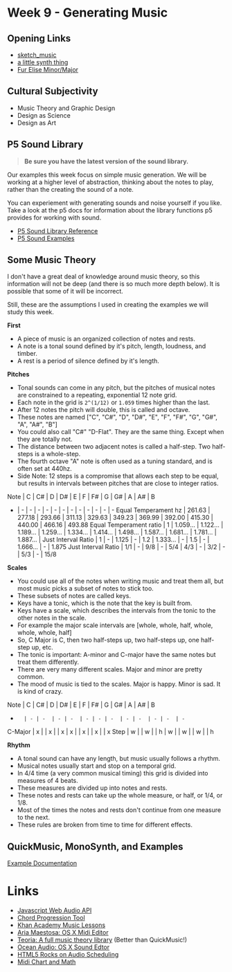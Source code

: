 # Week 9 - Generating Music

## Opening Links
- [sketch_music](sketch_music)
- [a little synth thing](http://jeremywentworth.com/webkitSynth/#)
- [Fur Elise Minor/Major](https://www.youtube.com/watch?v=Y-rZD2AsHbI)


## Cultural Subjectivity
- Music Theory and Graphic Design
- Design as Science
- Design as Art


## P5 Sound Library

> **Be sure you have the latest version of the sound library.**

Our examples this week focus on simple music generation. We will be working at a higher level of abstraction, thinking about the notes to play, rather than the creating the sound of a note.

You can experiement with generating sounds and noise yourself if you like. Take a look at the p5 docs for information about the library functions p5 provides for working with sound.

- [P5 Sound Library Reference](http://p5js.org/reference/#/libraries/p5.sound)
- [P5 Sound Examples](http://p5js.org/examples/)

## Some Music Theory
I don't have a great deal of knowledge around music theory, so this information will not be deep (and there is so much more depth below). It is possible that some of it will be incorrect. 

Still, these are the assumptions I used in creating the examples we will study this week.

**First**
- A piece of music is an organized collection of notes and rests.
- A note is a tonal sound defined by it's pitch, length, loudness, and timber.
- A rest is a period of silence defined by it's length.

**Pitches**
- Tonal sounds can come in any pitch, but the pitches of musical notes are constrained to a repeating, exponential 12 note grid.
- Each note in the grid is `2^(1/12)` or `1.059` times higher than the last.
- After 12 notes the pitch will double, this is called and octave.
- These notes are named ["C", "C#", "D", "D#", "E", "F", "F#", "G", "G#", "A", "A#", "B"]
- You could also call "C#" "D-Flat". They are the same thing. Except when they are totally not.
- The distance between two adjacent notes is called a half-step. Two half-steps is a whole-step.
- The fourth octave "A" note is often used as a tuning standard, and is often set at 440hz.
- Side Note: 12 steps is a compromise that allows each step to be equal, but results in intervals between pitches that are close to integer ratios.  

Note | C | C# | D | D# | E | F | F# | G | G# | A | A# | B
- | - | -  | - | -  | - | - | -  | - | -  | - | -  | - 
Equal Temperament hz | 261.63 | 277.18 | 293.66 | 311.13 | 329.63 | 349.23 | 369.99 | 392.00 | 415.30 | 440.00 | 466.16 | 493.88
Equal Temperament ratio | 1 | 1.059... | 1.122... | 1.189... | 1.259... | 1.334... | 1.414... | 1.498... | 1.587... | 1.681... | 1.781... | 1.887... | 
Just Interval Ratio | 1 | - | 1.125 | - | 1.2 | 1.333... | - | 1.5 | - | 1.666... | - | 1.875
Just Interval Ratio | 1/1 | - | 9/8 | - | 5/4 | 4/3 | - | 3/2 | - | 5/3 | - | 15/8


**Scales**
- You could use all of the notes when writing music and treat them all, but most music picks a subset of notes to stick too.
- These subsets of notes are called keys.
- Keys have a tonic, which is the note that the key is built from.
- Keys have a scale, which describes the intervals from the tonic to the other notes in the scale.
- For example the major scale intervals are [whole, whole, half, whole, whole, whole, half]
- So, C Major is C, then two half-steps up, two half-steps up, one half-step up, etc.
- The tonic is important: A-minor and C-major have the same notes but treat them differently.
- There are very many different scales. Major and minor are pretty common.
- The mood of music is tied to the scales. Major is happy. Minor is sad. It is kind of crazy.

Note    | C | C# | D | D# | E | F | F# | G | G# | A | A# | B
-       | - | -  | - | -  | - | - | -  | - | -  | - | -  | - 
C-Major | x |    | x |    | x | x |    | x |    | x |    | x
Step    | w |    | w |    | h | w |    | w |    | w |    | h


**Rhythm**
- A tonal sound can have any length, but music usually follows a rhythm.
- Musical notes usually start and stop on a temporal grid.
- In 4/4 time (a very common musical timing) this grid is divided into measures of 4 beats.
- These measures are divided up into notes and rests.
- These notes and rests can take up the whole measure, or half, or 1/4, or 1/8. 
- Most of the times the notes and rests don't continue from one measure to the next.
- These rules are broken from time to time for different effects.




## QuickMusic, MonoSynth, and Examples

[Example Documentation](docco_out)


# Links
- [Javascript Web Audio API](https://developer.mozilla.org/en-US/docs/Web/API/Web_Audio_API)
- [Chord Progression Tool](https://autochords.com/)
- [Khan Academy Music Lessons](https://www.khanacademy.org/humanities/music/music-basics2)
- [Aria Maestosa: OS X Midi Editor](http://ariamaestosa.sourceforge.net/)
- [Teoria: A full music theory library](https://github.com/saebekassebil/teoria) (Better than QuickMusic!)
- [Ocean Audio: OS X Sound Edtor](http://www.ocenaudio.com/)
- [HTML5 Rocks on Audio Scheduling](http://www.html5rocks.com/en/tutorials/audio/scheduling/)
- [Midi Chart and Math](https://newt.phys.unsw.edu.au/jw/notes.html)
